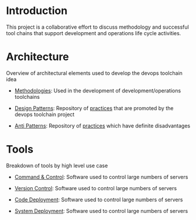 # Introduction #
This project is a collaborative effort to discuss methodology and successful tool chains that support development and operations life cycle activities.

# Architecture #
Overview of architectural elements used to develop the devops toolchain idea
  * [Methodologies](http://code.google.com/p/devops-toolchain/w/list?q=label:methodology): Used in the development of development/operations toolchains

  * [Design Patterns](http://code.google.com/p/devops-toolchain/w/list?q=label:designpattern): Repository of [practices](http://code.google.com/p/devops-toolchain/wiki/PatternRepository) that are promoted by the devops toolchain project

  * [Anti Patterns](http://code.google.com/p/devops-toolchain/w/list?q=label:antipattern): Repository of [practices](http://code.google.com/p/devops-toolchain/wiki/PatternRepository)  which have definite disadvantages

# Tools #
Breakdown of tools by high level use case
  * [Command & Control](http://code.google.com/p/devops-toolchain/w/list?q=label:command_control): Software used to control large numbers of servers

  * [Version Control](http://code.google.com/p/devops-toolchain/w/list?q=label:version_control): Software used to control large numbers of servers

  * [Code Deployment](http://code.google.com/p/devops-toolchain/w/list?q=label:code_deployment): Software used to control large numbers of servers

  * [System Deployment](http://code.google.com/p/devops-toolchain/w/list?q=label:system_deployment): Software used to control large numbers of servers